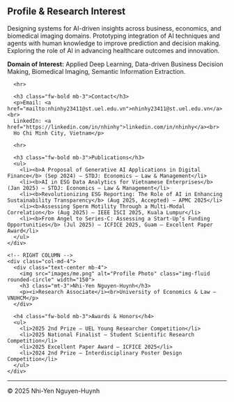 <!DOCTYPE html>
<html lang="en">
<head>
  <meta charset="UTF-8">
  <title>Nhi-Yen Nguyen-Huynh</title>
  <meta name="viewport" content="width=device-width, initial-scale=1">
  <link href="https://cdn.jsdelivr.net/npm/bootstrap@5.3.3/dist/css/bootstrap.min.css" rel="stylesheet">
  <link rel="stylesheet" href="css/custom.css">
</head>

<body>
<div class="container mt-5">
  <div class="row">
    <!-- LEFT COLUMN -->
    <div class="col-md-8">
      <h2 class="fw-bold mb-3">Profile & Research Interest</h2>
      <p>
        Designing systems for AI-driven insights across business, economics, and biomedical imaging domains. 
        Prototyping integration of AI techniques and agents with human knowledge to improve prediction and decision making. 
        Exploring the role of AI in advancing healthcare outcomes and innovation.
      </p>
      <p><b>Domain of Interest:</b> Applied Deep Learning, Data-driven Business Decision Making, Biomedical Imaging, Semantic Information Extraction.</p>

      <hr>

      <h3 class="fw-bold mb-3">Contact</h3>
      <p>Email: <a href="mailto:nhinhy23411@st.uel.edu.vn">nhinhy23411@st.uel.edu.vn</a><br>
      LinkedIn: <a href="https://linkedin.com/in/nhinhy">linkedin.com/in/nhinhy</a><br>
      Ho Chi Minh City, Vietnam</p>

      <hr>

      <h3 class="fw-bold mb-3">Publications</h3>
      <ul>
        <li><b>A Proposal of Generative AI Applications in Digital Finance</b> (Sep 2024) – STDJ: Economics – Law & Management</li>
        <li><b>AI in ESG Data Analytics for Vietnamese Enterprises</b> (Jan 2025) – STDJ: Economics – Law & Management</li>
        <li><b>Revolutionizing ESG Reporting: The Role of AI in Enhancing Sustainability Transparency</b> (Aug 2025, Accepted) – APMC 2025</li>
        <li><b>Assessing Sperm Motility Through a Multi-Modal Correlation</b> (Aug 2025) – IEEE ISCI 2025, Kuala Lumpur</li>
        <li><b>From Angel to Series-C: Assessing a Start-Up’s Funding Opportunities</b> (Jul 2025) – ICFICE 2025, Guam – Excellent Paper Award</li>
      </ul>
    </div>

    <!-- RIGHT COLUMN -->
    <div class="col-md-4">
      <div class="text-center mb-4">
        <img src="images/me.png" alt="Profile Photo" class="img-fluid rounded-circle" width="150">
        <h3 class="mt-3">Nhi-Yen Nguyen-Huynh</h3>
        <p><i>Research Associate</i><br>University of Economics & Law – VNUHCM</p>
      </div>

      <h4 class="fw-bold mb-3">Awards & Honors</h4>
      <ul>
        <li>2025 2nd Prize – UEL Young Researcher Competition</li>
        <li>2025 National Finalist – Student Scientific Research Competition</li>
        <li>2025 Excellent Paper Award – ICFICE 2025</li>
        <li>2024 2nd Prize – Interdisciplinary Poster Design Competition</li>
      </ul>
    </div>

  </div>

  <footer class="text-center mt-4 mb-3">
    <hr>
    <p>© 2025 Nhi-Yen Nguyen-Huynh</p>
  </footer>
</div>
</body>
</html>
